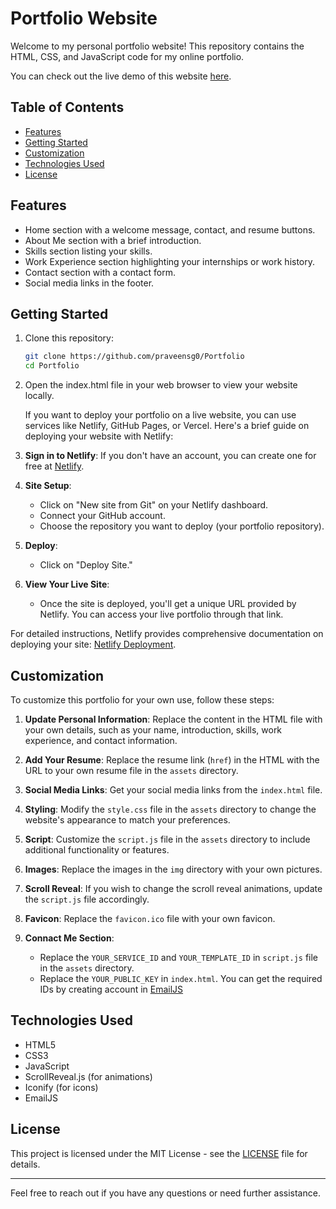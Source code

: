 # Portfolio Website

Welcome to my personal portfolio website! This repository contains the HTML, CSS, and JavaScript code for my online portfolio.

You can check out the live demo of this website [here](https://portfolio-neek.netlify.app/).

## Table of Contents

- [Features](#features)
- [Getting Started](#getting-started)
- [Customization](#customization)
- [Technologies Used](#technologies-used)
- [License](#license)

## Features

- Home section with a welcome message, contact, and resume buttons.
- About Me section with a brief introduction.
- Skills section listing your skills.
- Work Experience section highlighting your internships or work history.
- Contact section with a contact form.
- Social media links in the footer.

## Getting Started

1. Clone this repository:

   ```bash
   git clone https://github.com/praveensg0/Portfolio
   cd Portfolio
   
2. Open the index.html file in your web browser to view your website locally.

    If you want to deploy your portfolio on a live website, you can use services like Netlify, GitHub Pages, or Vercel. Here's a brief guide on deploying your website with Netlify:

3. **Sign in to Netlify**: If you don't have an account, you can create one for free at [Netlify](https://www.netlify.com/).

4. **Site Setup**:
   - Click on "New site from Git" on your Netlify dashboard.
   - Connect your GitHub account.
   - Choose the repository you want to deploy (your portfolio repository).

5. **Deploy**:
   - Click on "Deploy Site."

6. **View Your Live Site**:
   - Once the site is deployed, you'll get a unique URL provided by Netlify. You can access your live portfolio through that link.

For detailed instructions, Netlify provides comprehensive documentation on deploying your site: [Netlify Deployment](https://docs.netlify.com/site-deploys/create-deploys/).

## Customization

To customize this portfolio for your own use, follow these steps:

1. **Update Personal Information**: Replace the content in the HTML file with your own details, such as your name, introduction, skills, work experience, and contact information.

2. **Add Your Resume**: Replace the resume link (`href`) in the HTML with the URL to your own resume file in the `assets` directory.

3. **Social Media Links**: Get your social media links from the `index.html` file.

4. **Styling**: Modify the `style.css` file in the `assets` directory to change the website's appearance to match your preferences.

5. **Script**: Customize the `script.js` file in the `assets` directory to include additional functionality or features.

6. **Images**: Replace the images in the `img` directory with your own pictures.

7. **Scroll Reveal**: If you wish to change the scroll reveal animations, update the `script.js` file accordingly.

8. **Favicon**: Replace the `favicon.ico` file with your own favicon.

9. **Connact Me Section**:
   - Replace the `YOUR_SERVICE_ID` and `YOUR_TEMPLATE_ID` in `script.js` file in the `assets` directory.
   - Replace the `YOUR_PUBLIC_KEY` in `index.html`. You can get the required IDs by creating account in [EmailJS](https://dashboard.emailjs.com/admin) 

## Technologies Used

- HTML5
- CSS3
- JavaScript
- ScrollReveal.js (for animations)
- Iconify (for icons)
- EmailJS

## License

This project is licensed under the MIT License - see the [LICENSE](LICENSE) file for details.

---

Feel free to reach out if you have any questions or need further assistance.
